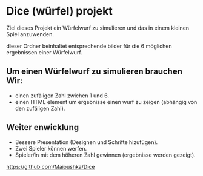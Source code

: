 # Dice (würfel) projekt

Ziel dieses Projekt ein Würfelwurf zu simulieren und das in einem kleinen Spiel anzuwenden.

dieser Ordner beinhaltet entsprechende bilder für die 6 möglichen ergebnissen einer Würfelwurf.

Um einen Würfelwurf zu simulieren brauchen Wir:
--------------
- einen zufäligen Zahl zwichen 1 und 6.
- einen HTML element um ergebnisse einen wurf zu zeigen (abhängig von den zufäligen Zahl).

Weiter enwicklung
-------------------------
- Bessere Presentation (Designen und Schrifte hizufügen). 
- Zwei Spieler können werfen.
- Spieler/in mit dem höheren Zahl gewinnen (ergebnisse werden gezeigt).


https://github.com/Maioushka/Dice